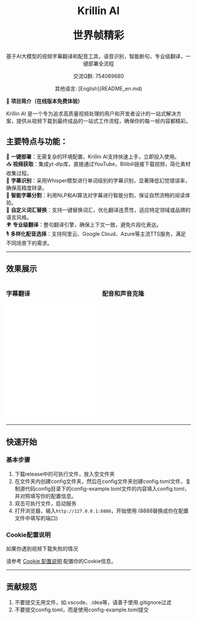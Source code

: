 <div align="center">
  <h1>Krillin AI
  <p></p><p></p>

  世界帧精彩</h1>
  <p>基于AI大模型的视频字幕翻译和配音工具，语音识别，智能断句，专业级翻译，一键部署全流程</p>
  <p>交流Q群: 754069680</p>
  其他语言: [English](README_en.md)

</div>

🚀 **项目简介（在线版本免费体验）**  

Krillin AI 是一个专为追求高质量视频处理的用户和开发者设计的一站式解决方案，提供从视频下载到最终成品的一站式工作流程，确保你的每一帧内容都精彩。

## 主要特点与功能：

🎯 **一键部署**：无需复杂的环境配置，Krillin AI支持快速上手，立即投入使用。  
📥 **视频获取**：集成yt-dlp库，直接通过YouTube，Bilibili链接下载视频，简化素材收集过程。  
📜 **字幕识别**：采用Whisper模型进行单词级别的字幕识别，显著降低幻觉错误率，确保高精度转录。  
🧠 **智能字幕分割**：利用NLP和AI算法对字幕进行智能分割，保证自然流畅的阅读体验。  
🔄 **自定义词汇替换**：支持一键替换词汇，优化翻译连贯性，适应特定领域或品牌的语言风格。  
🌍 **专业级翻译**：整句翻译引擎，确保上下文一致，避免片段化表达。  
🎙️ **多样化配音选择**：支持阿里云、Google Cloud、Azure等主流TTS服务，满足不同场景下的需求。

---
## 效果展示
<div style="display: flex; justify-content: space-between;">
  <div style="flex: 1; margin-right: 10px;">
    <h3>字幕翻译</h3>
    <iframe width="100%" height="315" src="./docs/subtitle_translation.mp4" frameborder="0" allow="accelerometer; autoplay; clipboard-write; encrypted-media; gyroscope; picture-in-picture" allowfullscreen></iframe>
  </div>
  <div style="flex: 1; margin-left: 10px;">
    <h3>配音和声音克隆</h3>

[//]: # (    <iframe width="100%" height="315" src="" frameborder="0" allow="accelerometer; autoplay; clipboard-write; encrypted-media; gyroscope; picture-in-picture" allowfullscreen></iframe>)
  </div>
</div>


---
## 快速开始
### 基本步骤
1. 下载release中的可执行文件，放入空文件夹
2. 在文件夹内创建config文件夹，然后在config文件夹创建config.toml文件，复制源代码config目录下的config-example.toml文件的内容填入config.toml，并对照填写你的配置信息。
3. 双击可执行文件，启动服务
4. 打开浏览器，输入`http://127.0.0.1:8888`，开始使用 (8888替换成你在配置文件中填写的端口)

### Cookie配置说明

如果你遇到视频下载失败的情况

请参考 [Cookie 配置说明](./docs/get_cookies.md) 配置你的Cookie信息。

---
## 贡献规范
1. 不要提交无用文件，如.vscode、.idea等，请善于使用.gitignore过滤
2. 不要提交config.toml，而是使用config-example.toml提交
